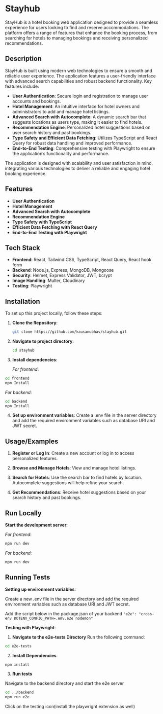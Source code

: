 
# Stayhub

StayHub is a hotel booking web application designed to provide a seamless experience for users looking to find and reserve accommodations. The platform offers a range of features that enhance the booking process, from searching for hotels to managing bookings and receiving personalized recommendations.

## Description

StayHub is built using modern web technologies to ensure a smooth and reliable user experience. The application features a user-friendly interface with advanced search capabilities and robust backend functionality. Key features include:

- **User Authentication**: Secure login and registration to manage user accounts and bookings.
- **Hotel Management**: An intuitive interface for hotel owners and administrators to add and manage hotel listings.
- **Advanced Search with Autocomplete**: A dynamic search bar that suggests locations as users type, making it easier to find hotels.
- **Recommendation Engine**: Personalized hotel suggestions based on user search history and past bookings.
- **Type Safety and Efficient Data Fetching**: Utilizes TypeScript and React Query for robust data handling and improved performance.
- **End-to-End Testing**: Comprehensive testing with Playwright to ensure the application’s functionality and performance.

The application is designed with scalability and user satisfaction in mind, integrating various technologies to deliver a reliable and engaging hotel booking experience.

## Features

- **User Authentication**
- **Hotel Management**
- **Advanced Search with Autocomplete**
- **Recommendation Engine**
- **Type Safety with TypeScript**
- **Efficient Data Fetching with React Query**
- **End-to-End Testing with Playwright**


## Tech Stack

- **Frontend**: React, Tailwind CSS, TypeScript, React Query, React hook form
- **Backend**: Node.js, Express, MongoDB, Mongoose
- **Security**: Helmet, Express Validator, JWT, bcrypt
- **Image Handling**: Multer, Cloudinary
- **Testing**: Playwright

## Installation

To set up this project locally, follow these steps:

1. **Clone the Repository**:
   ```bash
   git clone https://github.com/kausanubhav/stayhub.git
   ```

2. **Navigate to project directory**:
   ```bash
   cd stayhub
   ```

3. **Install dependencies**:

    *For frontend*:
```bash
cd frontend
npm Install
```
 *For backend*:
```bash
cd backend 
npm Install
```
4. **Set up environment variables**:
Create a .env file in the server directory and add the required environment variables such as database URI and JWT secret.








## Usage/Examples

1. **Register or Log In**:
 Create a new account or log in to access personalized features.

2. **Browse and Manage Hotels**:
 View and manage hotel listings.

3. **Search for Hotels**:
 Use the search bar to find hotels by location. Autocomplete    suggestions will help refine your search.

4. **Get Recommendations**: Receive hotel suggestions based on your search history and past bookings.
## Run Locally


**Start the development server**:


   *For frontend*:
  ```bash 
  npm run dev
  ```

  *For backend*:
  ```bash
  npm run dev
  ```









## Running Tests

**Setting up environment variables**:

Create a new .env file in the server directory and add the required environment variables such as database URI and JWT secret.

Add the script below in the package.json of your backend 
`"e2e": "cross-env DOTENV_CONFIG_PATH=.env.e2e nodemon"`

**Testing with Playwright**:
1. **Navigate to the e2e-tests Directory**
 Run the following command:
```bash
cd e2e-tests
```
2. **Install Dependencies**

```bash
npm install
```

3. **Run tests**

Navigate to the backend directory and start the e2e server


```bash
cd ../backend
npm run e2e
```
Click on the testing icon(install the playwright extension as well)



